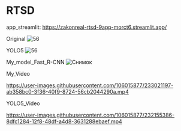 # RTSD

app_streamlit: 
https://zakonreal-rtsd-9app-morct6.streamlit.app/

Original
![56](https://user-images.githubusercontent.com/106015877/232149851-d725de4e-1026-40d9-8d07-a2570e473660.jpg)

YOLO5
![56](https://user-images.githubusercontent.com/106015877/232149545-2d91e0e3-9d9e-4750-a055-1b2f560d2b25.jpg)

My_model_Fast_R-CNN
![Снимок](https://user-images.githubusercontent.com/106015877/233064660-fde4ae8d-34aa-4be9-9e20-09c42e5c3240.PNG)

My_Video

https://user-images.githubusercontent.com/106015877/233021197-ab358bc0-3f36-40f9-8724-56cb2044290a.mp4


YOLO5_Video

https://user-images.githubusercontent.com/106015877/232155386-8dfc1284-12f8-48df-a4d8-3631288ebaef.mp4


